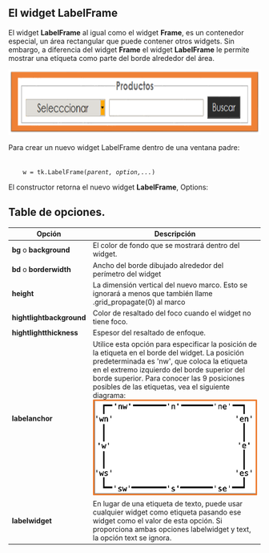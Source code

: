 

## El widget **LabelFrame**  

El widget **LabelFrame** al igual como el widget **Frame**, es un contenedor especial, un área rectangular que puede contener otros widgets. Sin embargo, a diferencia del widget **Frame** el widget **LabelFrame** le permite mostrar una etíqueta como parte del borde alrededor del área.   


<p align="center">
    <img src="img/lblFrame/01.png" alt="LabelFrame" width="610" height="130">
</p>  

Para crear un nuevo widget LabelFrame dentro de una ventana padre:  

<p align="left">

<code>
    w = tk.LabelFrame(<i>parent, option,...</i>)
</code>

</p>

El constructor retorna el nuevo widget **LabelFrame**, Options:  

## Table de opciones.  

|Opción| Descripción|
|------|------------|
|**bg** o **background**| El color de fondo que se mostrará dentro del widget.|
|**bd** o **borderwidth**| Ancho del borde dibujado alrededor del perímetro del widget|
|**height**|La dimensión vertical del nuevo marco. Esto se ignorará a menos que también llame .grid_propagate(0) al marco|
|**hightlightbackground**|Color de resaltado del foco cuando el widget no tiene foco.|
|**hightlightthickness**|Espesor del resaltado de enfoque.|
|**labelanchor**|Utilice esta opción para especificar la posición de la etiqueta en el borde del widget. La posición predeterminada es 'nw', que coloca la etiqueta en el extremo izquierdo del borde superior del borde superior. Para conocer las 9 posiciones posibles de las etiquetas, vea el siguiente diagrama: ![](img/lblFrame/02.png "posiciones")|
|**labelwidget**|En lugar de una etiqueta de texto, puede usar cualquier widget como etiqueta pasando ese widget como el valor de esta opción. Si proporciona ambas opciones labelwidget y text, la opción text se ignora.|


